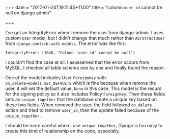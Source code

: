 +++
date = "2017-01-24T19:11:45+11:00"
title = "column `user_id` cannot be null on django admin"

+++

I've got an IntegrityError when I remove the user from django-admin. I uses custom `User` model,
but I didn't change that much rather than `AbrstractUser` from `django.contrib.auth.models`. The
error was like this:

```
IntegrityError: (1048, "Column 'user_id' cannot be null")
```

I couldn't find the case at all. I asussemed that the error occurs from MySQL, I checked all table
schema one by one and finally found the reason.

One of the model includes User `ForeignKey` with `on_delete=models.SET_DEFAULTS` which is fine
because when remove the user, it will set the default value, `None` in this case. This model is the
record for the signing policy so it also includes Policy `ForeignKey`. Then these fields sets as
`unique_together` that the database create a unique key based on these two fields. When removed
the user, the field followed `on_delete` action and tried to remove `user_id`, then the update failed
because of the `unique_together`.

I should be more careful when I use `unique_together`, Django is too easy to create this kind of
relationship on the code, especially.

